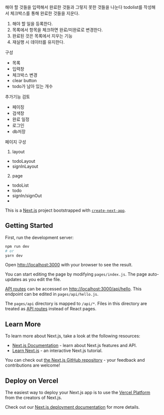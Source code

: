 해야 할 것들을 입력해서 완료한 것들과 그렇지 못한 것들을 나눈다
todolist를 작성해서 체크박스를 통해 완료한 것들을 지운다.

1. 해야 할 일을 등록한다.
2. 목록에서 항목을 체크하면 완료/미완료로 변경한다.
3. 완료된 것은 목록에서 지우는 기능
4. 재실행 시 데이터를 유지한다.

구성
- 목록
- 입력창
- 체크박스 변경
- clear button
- todo가 남아 있는 개수

추가기능 검토
- 페이징
- 검색창
- 완료 일정
- 로그인
- db저장

페이지 구성 
1. layout 
- todoLayout
- signInLayout

2. page
- todoList 
- todo 
- signIn/signOut
- 

This is a [Next.js](https://nextjs.org/) project bootstrapped with [`create-next-app`](https://github.com/vercel/next.js/tree/canary/packages/create-next-app).

## Getting Started

First, run the development server:

```bash
npm run dev
# or
yarn dev
```

Open [http://localhost:3000](http://localhost:3000) with your browser to see the result.

You can start editing the page by modifying `pages/index.js`. The page auto-updates as you edit the file.

[API routes](https://nextjs.org/docs/api-routes/introduction) can be accessed on [http://localhost:3000/api/hello](http://localhost:3000/api/hello). This endpoint can be edited in `pages/api/hello.js`.

The `pages/api` directory is mapped to `/api/*`. Files in this directory are treated as [API routes](https://nextjs.org/docs/api-routes/introduction) instead of React pages.

## Learn More

To learn more about Next.js, take a look at the following resources:

- [Next.js Documentation](https://nextjs.org/docs) - learn about Next.js features and API.
- [Learn Next.js](https://nextjs.org/learn) - an interactive Next.js tutorial.

You can check out [the Next.js GitHub repository](https://github.com/vercel/next.js/) - your feedback and contributions are welcome!

## Deploy on Vercel

The easiest way to deploy your Next.js app is to use the [Vercel Platform](https://vercel.com/new?utm_medium=default-template&filter=next.js&utm_source=create-next-app&utm_campaign=create-next-app-readme) from the creators of Next.js.

Check out our [Next.js deployment documentation](https://nextjs.org/docs/deployment) for more details.
